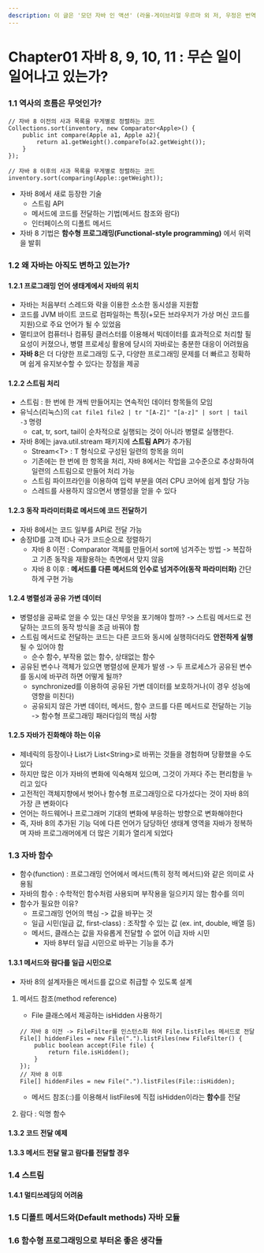 ```yaml
---
description: 이 글은 '모던 자바 인 액션' (라울-게이브리얼 우르마 외 저, 우정은 번역)' 책 내용을 정리한 글입니다.
---
```


# Chapter01 자바 8, 9, 10, 11 : 무슨 일이 일어나고 있는가?

### 1.1 역사의 흐름은 무엇인가?

```
// 자바 8 이전의 사과 목록을 무게별로 정렬하는 코드
Collections.sort(inventory, new Comparator<Apple>() {
    public int compare(Apple a1, Apple a2){
        return a1.getWeight().compareTo(a2.getWeight());
    }
});

// 자바 8 이후의 사과 목록을 무게별로 정렬하는 코드
inventory.sort(comparing(Apple::getWeight));
```

* 자바 8에서 새로 등장한 기술
  * 스트림 API
  * 메서드에 코드를 전달하는 기법(메서드 참조와 람다)
  * 인터페이스의 디폴트 메서드
* 자바 8 기법은 **함수형 프로그래밍(Functional-style programming)** 에서 위력을 발휘

### 1.2 왜 자바는 아직도 변하고 있는가?

#### 1.2.1 프로그래밍 언어 생태계에서 자바의 위치

* 자바는 처음부터 스레드와 락을 이용한 소소한 동시성을 지원함
* 코드를 JVM 바이트 코드로 컴파일하는 특징(+모든 브라우저가 가상 머신 코드를 지원)으로 주요 언어가 될 수 있었음
* 멀티코어 컴퓨터나 컴퓨팅 클러스터를 이용해서 빅데이터를 효과적으로 처리할 필요성이 커졌으나, 병렬 프로세싱 활용에 당시의 자바로는 충분한 대응이 어려웠음
* **자바 8**은 더 다양한 프로그래밍 도구, 다양한 프로그래밍 문제를 더 빠르고 정확하며 쉽게 유지보수할 수 있다는 장점을 제공

#### 1.2.2 스트림 처리

* 스트림 : 한 번에 한 개씩 만들어지는 연속적인 데이터 항목들의 모임
* 유닉스(리눅스)의 `cat file1 file2 | tr "[A-Z]" "[a-z]" | sort | tail -3` 명령
  * cat, tr, sort, tail이 순차적으로 실행되는 것이 아니라 병렬로 실행한다.
* 자바 8에는 java.util.stream 패키지에 **스트림 API**가 추가됨
  * Stream\<T> : T 형식으로 구성된 일련의 항목을 의미
  * 기존에는 한 번에 한 항목을 처리, 자바 8에서는 작업을 고수준으로 추상화하여 일련의 스트림으로 만들어 처리 가능
  * 스트림 파이프라인을 이용하여 입력 부분을 여러 CPU 코어에 쉽게 할당 가능
  * 스레드를 사용하지 않으면서 병렬성을 얻을 수 있다

#### 1.2.3 동작 파라미터화로 메서드에 코드 전달하기

* 자바 8에서는 코드 일부를 API로 전달 가능
* 송장ID를 고객 ID나 국가 코드순으로 정렬하기
  * 자바 8 이전 : Comparator 객체를 만들어서 sort에 넘겨주는 방법 -> 복잡하고 기존 동작을 재활용하는 측면에서 맞지 않음
  * 자바 8 이후 : **메서드를 다른 메서드의 인수로 넘겨주어(동작 파라미터화)** 간단하게 구현 가능

#### 1.2.4 병렬성과 공유 가변 데이터

* 병렬성을 공짜로 얻을 수 있는 대신 무엇을 포기해야 할까? -> 스트림 메서드로 전달하는 코드의 동작 방식을 조금 바꿔야 함
* 스트림 메서드로 전달하는 코드는 다른 코드와 동시에 실행하더라도 **안전하게 실행**될 수 있어야 함
  * 순수 함수, 부작용 없는 함수, 상태없는 함수
* 공유된 변수나 객체가 있으면 병렬성에 문제가 발생 -> 두 프로세스가 공유된 변수를 동시에 바꾸려 하면 어떻게 될까?
  * synchronized를 이용하여 공유된 가변 데이터를 보호하거나(이 경우 성능에 영향을 미친다)
  * 공유되지 않은 가변 데이터, 메서드, 함수 코드를 다른 메서드로 전달하는 기능 -> 함수형 프로그래밍 패러다임의 핵심 사항

#### 1.2.5 자바가 진화해야 하는 이유

* 제네릭의 등장이나 List가 List\<String>로 바뀌는 것들을 경험하며 당황했을 수도 있다
* 하지만 많은 이가 자바의 변화에 익숙해져 있으며, 그것이 가져다 주는 편리함을 누리고 있다
* 고전적인 객체지향에서 벗어나 함수형 프로그래밍으로 다가섰다는 것이 자바 8의 가장 큰 변화이다
* 언어는 하드웨어나 프로그래머 기대의 변화에 부응하는 방향으로 변화해야한다
* 즉, 자바 8의 추가된 기능 덕에 다른 언어가 담당하던 생태계 영역을 자바가 정복하며 자바 프로그래머에게 더 많은 기회가 열리게 되었다

### 1.3 자바 함수

* 함수(function) : 프로그래밍 언어에서 메서드(특히 정적 메서드)와 같은 의미로 사용됨
* 자바의 함수 : 수학적인 함수처럼 사용되며 부작용을 일으키지 않는 함수를 의미
* 함수가 필요한 이유?
  * 프로그래밍 언어의 핵심 -> 값을 바꾸는 것
  * 일급 시민(일급 값, first-class) : 조작할 수 있는 값 (ex. int, double, 배열 등)
  * 메서드, 클래스는 값을 자유롭게 전달할 수 없어 이급 자바 시민
    * 자바 8부터 일급 시민으로 바꾸는 기능을 추가

#### 1.3.1 메서드와 람다를 일급 시민으로

* 자바 8의 설계자들은 메서드를 값으로 취급할 수 있도록 설계

1.  메서드 참조(method reference)

    * File 클래스에서 제공하는 isHidden 사용하기

    ```
    // 자바 8 이전 -> FileFilter를 인스턴스화 하여 File.listFiles 메서드로 전달
    File[] hiddenFiles = new File(".").listFiles(new FileFilter() {
        public boolean accept(File file) {
            return file.isHidden();
        }
    });
    // 자바 8 이후 
    File[] hiddenFiles = new File(".").listFiles(File::isHidden);
    ```

    * 메서드 참조(::)를 이용해서 listFiles에 직접 isHidden이라는 **함수**를 전달
2. 람다 : 익명 함수

#### 1.3.2 코드 전달 예제

#### 1.3.3 메서드 전달 말고 람다를 전달할 경우

### 1.4 스트림

#### 1.4.1 멀티쓰레딩의 어려움

### 1.5 디폴트 메서드와(Default methods) 자바 모듈

### 1.6 함수형 프로그래밍으로 부터온 좋은 생각들
